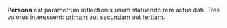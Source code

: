 **Persona** est parametrum inflectionis usum statuendo rem actus dati. Tres valores interessent: [primam](prima.md) aut [secundam](secunda.md) aut [tertiam](tertia.md).
